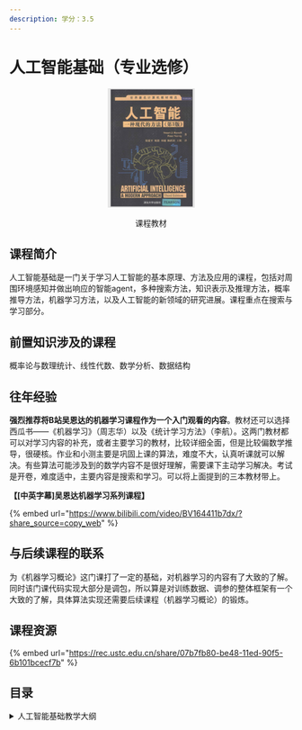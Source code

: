 ```yaml
---
description: 学分：3.5
---
```


# 人工智能基础（专业选修）

<div align="center">

<figure><img src="../../.gitbook/assets/image (7) (1).png" alt=""><figcaption><p>课程教材</p></figcaption></figure>

</div>

## 课程简介

人工智能基础是一门关于学习人工智能的基本原理、方法及应用的课程，包括对周围环境感知并做出响应的智能agent，多种搜索方法，知识表示及推理方法，概率推导方法，机器学习方法，以及人工智能的新领域的研究进展。课程重点在搜索与学习部分。

## 前置知识涉及的课程

概率论与数理统计、线性代数、数学分析、数据结构

## 往年经验

**强烈推荐将B站吴恩达的机器学习课程作为一个入门观看的内容**。教材还可以选择西瓜书——《机器学习》（周志华）以及《统计学习方法》（李航）。这两门教材都可以对学习内容的补充，或者主要学习的教材，比较详细全面，但是比较偏数学推导，很硬核。作业和小测主要是巩固上课的算法，难度不大，认真听课就可以解决。有些算法可能涉及到的数学内容不是很好理解，需要课下主动学习解决。考试是开卷，难度适中，主要内容是搜索和学习。可以将上面提到的三本教材带上。

**【\[中英字幕]吴恩达机器学习系列课程】**

{% embed url="https://www.bilibili.com/video/BV164411b7dx/?share_source=copy_web" %}

## 与后续课程的联系

为《机器学习概论》这门课打了一定的基础，对机器学习的内容有了大致的了解。同时该门课代码实现大部分是调包，所以算是对训练数据、调参的整体框架有一个大致的了解，具体算法实现还需要后续课程（机器学习概论）的锻炼。

## 课程资源

{% embed url="https://rec.ustc.edu.cn/share/07b7fb80-be48-11ed-90f5-6b101bcecf7b" %}

## 目录

<details>

<summary>人工智能基础教学大纲</summary>

人工智能概论

智能Agent

无监督学习

有监督学习

模型评估与选择

决策树

神经网络

贝叶斯分类

卷积神经网络



</details>

